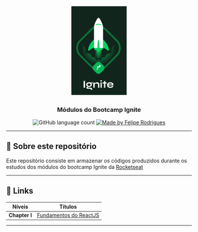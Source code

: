 <h1 align="center">
    <img alt="GoStack" src=".github/ignite.png" width="150px" />
</h1>

<h3 align="center">
   Módulos do Bootcamp Ignite
</h3>

<p align="center">
  <img alt="GitHub language count" src="https://img.shields.io/github/languages/count/felipersdf/GoStack11?color=%2304D361">

  <a href="https://github.com/felipersdf">
    <img alt="Made by Felipe Rodrigues" src="https://img.shields.io/badge/made%20by-Felipe Rodrigues-%2304D361">
  </a>

</p>

---

## :rocket: Sobre este repositório

Este repositório consiste em armazenar os códigos produzidos durante os estudos dos módulos do bootcamp Ignite da [Rocketseat](http://www.rocketseat.com.br)

---

## :paperclip: Links

<div align="center" >

|    Níveis     |                                              Títulos                                              |
| :-----------: | :-----------------------------------------------------------------------------------------------: |
| **Chapter I** | [Fundamentos do ReactJS](https://github.com/felipersdf/ignite/tree/master/01-github-explorer)<br> |

</div>

---
